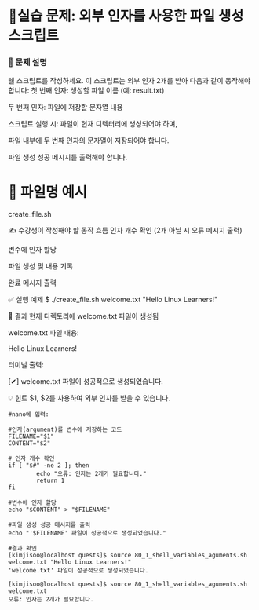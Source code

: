 
# 🧪실습 문제: 외부 인자를 사용한 파일 생성 스크립트
### 📘 문제 설명
쉘 스크립트를 작성하세요. 이 스크립트는 외부 인자 2개를 받아 다음과 같이 동작해야 합니다:
첫 번째 인자: 생성할 파일 이름 (예: result.txt)


두 번째 인자: 파일에 저장할 문자열 내용


스크립트 실행 시:
파일이 현재 디렉터리에 생성되어야 하며,


파일 내부에 두 번째 인자의 문자열이 저장되어야 합니다.


파일 생성 성공 메시지를 출력해야 합니다.



# 📄 파일명 예시
create_file.sh

✍️ 수강생이 작성해야 할 동작 흐름
인자 개수 확인 (2개 아닐 시 오류 메시지 출력)


변수에 인자 할당


파일 생성 및 내용 기록


완료 메시지 출력



✅ 실행 예제
$ ./create_file.sh welcome.txt "Hello Linux Learners!"

📂 결과
현재 디렉토리에 welcome.txt 파일이 생성됨


welcome.txt 파일 내용:


Hello Linux Learners!

터미널 출력:


[✔] welcome.txt 파일이 성공적으로 생성되었습니다.


💡 힌트
$1, $2를 사용하여 외부 인자를 받을 수 있습니다.

```shell
#nano에 입력:                                                         

#인자(argument)를 변수에 저장하는 코드
FILENAME="$1"
CONTENT="$2"

# 인자 개수 확인
if [ "$#" -ne 2 ]; then
        echo "오류: 인자는 2개가 필요합니다."
        return 1
fi

#변수에 인자 할당
echo "$CONTENT" > "$FILENAME"

#파일 생성 성공 메시지를 출력
echo "'$FILENAME' 파일이 성공적으로 생성되었습니다." 
```
```shell
#결과 확인
[kimjisoo@localhost quests]$ source 80_1_shell_variables_aguments.sh welcome.txt "Hello Linux Learners!"
'welcome.txt' 파일이 성공적으로 생성되었습니다.

[kimjisoo@localhost quests]$ source 80_1_shell_variables_aguments.sh welcome.txt
오류: 인자는 2개가 필요합니다.
```


